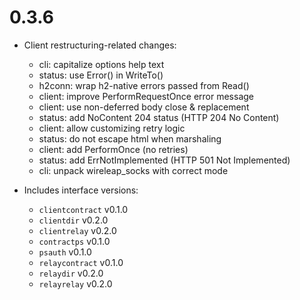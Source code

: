 # 0.3.6

- Client restructuring-related changes:
    - cli: capitalize options help text
    - status: use Error() in WriteTo()
    - h2conn: wrap h2-native errors passed from Read()
    - client: improve PerformRequestOnce error message
    - client: use non-deferred body close & replacement
    - status: add NoContent 204 status (HTTP 204 No Content)
    - client: allow customizing retry logic
    - status: do not escape html when marshaling
    - client: add PerformOnce (no retries)
    - status: add ErrNotImplemented (HTTP 501 Not Implemented)
    - cli: unpack wireleap_socks with correct mode

- Includes interface versions:
    - `clientcontract` v0.1.0
    - `clientdir` v0.2.0
    - `clientrelay` v0.2.0
    - `contractps` v0.1.0
    - `psauth` v0.1.0
    - `relaycontract` v0.1.0
    - `relaydir` v0.2.0
    - `relayrelay` v0.2.0
